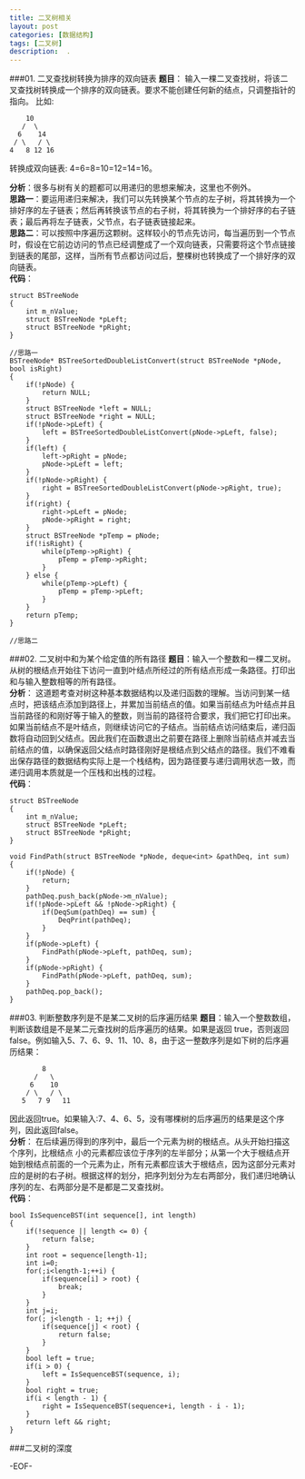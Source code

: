 ```yaml
---
title: 二叉树相关
layout: post
categories: [数据结构]
tags: [二叉树]
description:  .
---  
```


###01. 二叉查找树转换为排序的双向链表
**题目**： 输入一棵二叉查找树，将该二叉查找树转换成一个排序的双向链表。要求不能创建任何新的结点，只调整指针的指向。 比如:

		10
	   /  \
      6    14
     / \   / \
    4   8 12 16 

转换成双向链表: 4=6=8=10=12=14=16。

**分析**：很多与树有关的题都可以用递归的思想来解决，这里也不例外。  
**思路一**：要运用递归来解决，我们可以先转换某个节点的左子树，将其转换为一个排好序的左子链表；然后再转换该节点的右子树，将其转换为一个排好序的右子链表；最后再将左子链表，父节点，右子链表链接起来。  
**思路二**：可以按照中序遍历这颗树。这样较小的节点先访问，每当遍历到一个节点时，假设在它前边访问的节点已经调整成了一个双向链表，只需要将这个节点链接到链表的尾部，这样，当所有节点都访问过后，整棵树也转换成了一个排好序的双向链表。  
**代码**：  

	struct BSTreeNode
	{
		int m_nValue;
		struct BSTreeNode *pLeft;
		struct BSTreeNode *pRight;
	}

	//思路一
	BSTreeNode* BSTreeSortedDoubleListConvert(struct BSTreeNode *pNode, bool isRight)
	{
		if(!pNode) {
			return NULL;
		}
		struct BSTreeNode *left = NULL;
		struct BSTreeNode *right = NULL;
		if(!pNode->pLeft) {
			left = BSTreeSortedDoubleListConvert(pNode->pLeft, false);
		}
		if(left) {
			left->pRight = pNode;
			pNode->pLeft = left;
		}
		if(!pNode->pRight) {
			right = BSTreeSortedDoubleListConvert(pNode->pRight, true);
		}
		if(right) {
			right->pLeft = pNode;
			pNode->pRight = right;
		}
		struct BSTreeNode *pTemp = pNode;
		if(!isRight) {
			while(pTemp->pRight) {
				pTemp = pTemp->pRight;
			}
		} else {
			while(pTemp->pLeft) {
				pTemp = pTemp->pLeft;
			}
		}
		return pTemp;
	}	
	
	//思路二
	

###02. 二叉树中和为某个给定值的所有路径
**题目**：输入一个整数和一棵二叉树。从树的根结点开始往下访问一直到叶结点所经过的所有结点形成一条路径。打印出和与输入整数相等的所有路径。  
**分析**： 这道题考查对树这种基本数据结构以及递归函数的理解。当访问到某一结点时，把该结点添加到路径上，并累加当前结点的值。如果当前结点为叶结点并且当前路径的和刚好等于输入的整数，则当前的路径符合要求，我们把它打印出来。如果当前结点不是叶结点，则继续访问它的子结点。当前结点访问结束后，递归函数将自动回到父结点。因此我们在函数退出之前要在路径上删除当前结点并减去当前结点的值，以确保返回父结点时路径刚好是根结点到父结点的路径。我们不难看出保存路径的数据结构实际上是一个栈结构，因为路径要与递归调用状态一致，而递归调用本质就是一个压栈和出栈的过程。  
**代码**：
	
	struct BSTreeNode
	{
		int m_nValue;
		struct BSTreeNode *pLeft;
		struct BSTreeNode *pRight;
	}

	void FindPath(struct BSTreeNode *pNode, deque<int> &pathDeq, int sum)
	{
		if(!pNode) {
			return;
		}
		pathDeq.push_back(pNode->m_nValue);
		if(!pNode->pLeft && !pNode->pRight) {			
			if(DeqSum(pathDeq) == sum) {
				DeqPrint(pathDeq);
			}
		}
		if(pNode->pLeft) {
			FindPath(pNode->pLeft, pathDeq, sum);
		}
		if(pNode->pRight) {
			FindPath(pNode->pLeft, pathDeq, sum);
		}
		pathDeq.pop_back();
	}

###03. 判断整数序列是不是某二叉树的后序遍历结果
**题目**：输入一个整数数组，判断该数组是不是某二元查找树的后序遍历的结果。如果是返回
true，否则返回false。例如输入5、7、6、9、11、10、8，由于这一整数序列是如下树的后序遍历结果：  
	
			8
		  /   \
         6    10 
        / \   / \
       5   7 9   11
因此返回true。如果输入:7、4、6、5，没有哪棵树的后序遍历的结果是这个序列，因此返回false。  
**分析**： 在后续遍历得到的序列中，最后一个元素为树的根结点。从头开始扫描这个序列，比根结点
小的元素都应该位于序列的左半部分；从第一个大于根结点开始到根结点前面的一个元素为止，所有元素都应该大于根结点，因为这部分元素对应的是树的右子树。根据这样的划分，把序列划分为左右两部分，我们递归地确认序列的左、右两部分是不是都是二叉查找树。  
**代码**：

	bool IsSequenceBST(int sequence[], int length) 
	{
		if(!sequence || length <= 0) {
			return false;
		}
		int root = sequence[length-1];
		int i=0;
		for(;i<length-1;++i) {
			if(sequence[i] > root) {
				break;
			}
		}
		int j=i;
		for(; j<length - 1; ++j) {
			if(sequence[j] < root) {
				return false;
			}
		}
		bool left = true;
		if(i > 0) {
			left = IsSequenceBST(sequence, i);
		}
		bool right = true;
		if(i < length - 1) {
			right = IsSequenceBST(sequence+i, length - i - 1);
		}
		return left && right;
	}

###二叉树的深度

-EOF-
